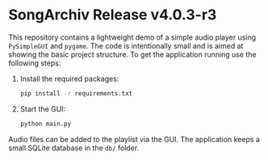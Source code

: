 # SongArchiv Release v4.0.3-r3

This repository contains a lightweight demo of a simple audio player using
`PySimpleGUI` and `pygame`.  The code is intentionally small and is aimed at
showing the basic project structure.  To get the application running use the
following steps:

1. Install the required packages:

   ```bash
   pip install -r requirements.txt
   ```

2. Start the GUI:

   ```bash
   python main.py
   ```

Audio files can be added to the playlist via the GUI.  The application keeps a
small SQLite database in the `db/` folder.
